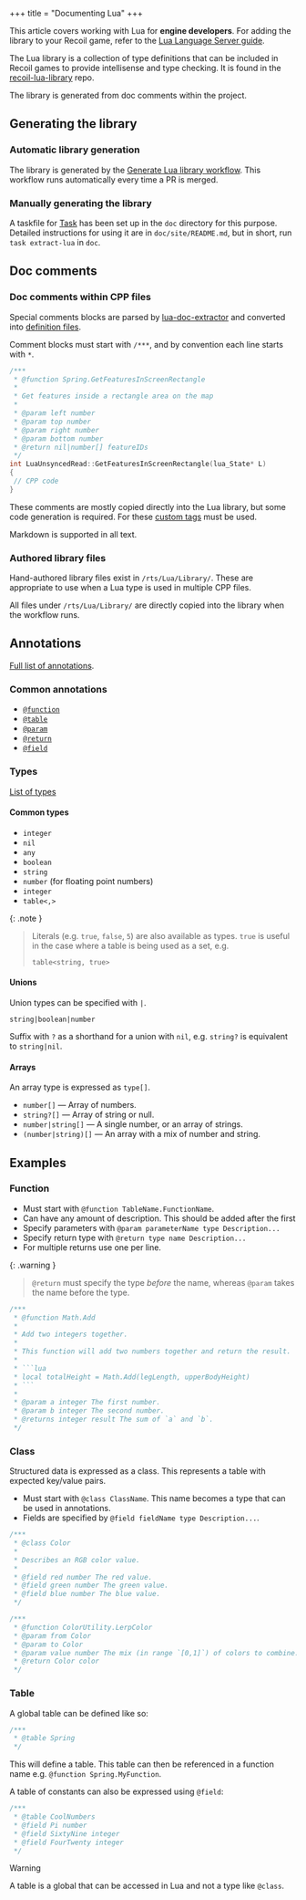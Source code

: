 +++
title = "Documenting Lua"
+++

This article covers working with Lua for **engine developers**. For adding the library to your Recoil game, refer to the [Lua Language Server guide](/docs/guides/getting-started/lua-language-server).

The Lua library is a collection of type definitions that can be included in Recoil games to provide intellisense and type checking. It is found in the [recoil-lua-library](https://github.com/beyond-all-reason/recoil-lua-library) repo.

The library is generated from doc comments within the project.

## Generating the library

### Automatic library generation

The library is generated by the [Generate Lua library workflow](https://github.com/beyond-all-reason/RecoilEngine/tree/master/.github/workflows/generate-lua-library.yml). This workflow runs automatically every time a PR is merged.

### Manually generating the library

A taskfile for [Task](https://taskfile.dev/installation/) has been set up in the `doc` directory for this purpose. Detailed instructions for using it are in `doc/site/README.md`, but in short, run `task extract-lua` in `doc`.

## Doc comments

### Doc comments within CPP files

Special comments blocks are parsed by [lua-doc-extractor](https://github.com/rhys-vdw/lua-doc-extractor) and converted into [definition files](https://luals.github.io/wiki/definition-files/).

Comment blocks must start with `/***`, and by convention each line starts with `*`.

```cpp
/***
 * @function Spring.GetFeaturesInScreenRectangle
 *
 * Get features inside a rectangle area on the map
 *
 * @param left number
 * @param top number
 * @param right number
 * @param bottom number
 * @return nil|number[] featureIDs
 */
int LuaUnsyncedRead::GetFeaturesInScreenRectangle(lua_State* L)
{
 // CPP code
}
```

These comments are mostly copied directly into the Lua library, but some code generation is required. For these [custom tags](https://github.com/rhys-vdw/lua-doc-extractor?tab=readme-ov-file#custom-tags) must be used.

Markdown is supported in all text.

### Authored library files

Hand-authored library files exist in `/rts/Lua/Library/`. These are appropriate to use when a Lua type is used in multiple CPP files.

All files under `/rts/Lua/Library/` are directly copied into the library when the workflow runs.

## Annotations

[Full list of annotations](https://luals.github.io/wiki/annotations/).

### Common annotations

- [`@function`](https://github.com/rhys-vdw/lua-doc-extractor?tab=readme-ov-file#function-name)
- [`@table`](https://github.com/rhys-vdw/lua-doc-extractor?tab=readme-ov-file#table-name)
- [`@param`](https://luals.github.io/wiki/annotations/#param)
- [`@return`](https://luals.github.io/wiki/annotations/#return)
- [`@field`](https://luals.github.io/wiki/annotations/#field)

### Types

[List of types](https://luals.github.io/wiki/annotations/#documenting-types)

#### Common types

- `integer`
- `nil`
- `any`
- `boolean`
- `string`
- `number` (for floating point numbers)
- `integer`
- `table<,>`

{: .note }

> Literals (e.g. `true`, `false`, `5`) are also available as types. `true` is useful in the case where a table is being used as a set, e.g.
>
> ```
> table<string, true>
> ```

#### Unions

Union types can be specified with `|`.

```
string|boolean|number
```

Suffix with `?` as a shorthand for a union with `nil`, e.g. `string?` is equivalent to `string|nil`.

#### Arrays

An array type is expressed as `type[]`.

- `number[]` — Array of numbers.
- `string?[]` — Array of string or null.
- `number|string[]` — A single number, or an array of strings.
- `(number|string)[]` — An array with a mix of number and string.

## Examples

### Function

- Must start with `@function TableName.FunctionName`.
- Can have any amount of description. This should be added after the first
- Specify parameters with `@param parameterName type Description...`
- Specify return type with `@return type name Description...`
- For multiple returns use one per line.

{: .warning }

> `@return` must specify the type _before_ the name, whereas `@param` takes the name before the type.

````cpp
/***
 * @function Math.Add
 *
 * Add two integers together.
 *
 * This function will add two numbers together and return the result.
 *
 * ```lua
 * local totalHeight = Math.Add(legLength, upperBodyHeight)
 * ```
 *
 * @param a integer The first number.
 * @param b integer The second number.
 * @returns integer result The sum of `a` and `b`.
 */
````

### Class

Structured data is expressed as a class. This represents a table with expected key/value pairs.

- Must start with `@class ClassName`. This name becomes a type that can be used in annotations.
- Fields are specified by `@field fieldName type Description...`.

```cpp
/***
 * @class Color
 *
 * Describes an RGB color value.
 *
 * @field red number The red value.
 * @field green number The green value.
 * @field blue number The blue value.
 */

/***
 * @function ColorUtility.LerpColor
 * @param from Color
 * @param to Color
 * @param value number The mix (in range `[0,1]`) of colors to combine. `1` will return `to` and `0` will return `from`.
 * @return Color color
 */
```

### Table

A global table can be defined like so:

```cpp
/***
 * @table Spring
 */
```

This will define a table. This table can then be referenced in a function name e.g. `@function Spring.MyFunction`.

A table of constants can also be expressed using `@field`:

```cpp
/***
 * @table CoolNumbers
 * @field Pi number
 * @field SixtyNine integer
 * @field FourTwenty integer
 */
```

> [!WARNING]
> A table is a global that can be accessed in Lua and not a type like `@class`.
